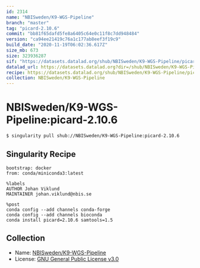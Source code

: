 ```yaml
---
id: 2314
name: "NBISweden/K9-WGS-Pipeline"
branch: "master"
tag: "picard-2.10.6"
commit: "bb81f65dafd5fe8a6405c64e0c11f8c7dd948484"
version: "ca94ee21419c76a1c177ab8eef3f19c9"
build_date: "2020-11-19T06:02:36.617Z"
size_mb: 673
size: 323936287
sif: "https://datasets.datalad.org/shub/NBISweden/K9-WGS-Pipeline/picard-2.10.6/2020-11-19-bb81f65d-ca94ee21/ca94ee21419c76a1c177ab8eef3f19c9.simg"
datalad_url: https://datasets.datalad.org?dir=/shub/NBISweden/K9-WGS-Pipeline/picard-2.10.6/2020-11-19-bb81f65d-ca94ee21/
recipe: https://datasets.datalad.org/shub/NBISweden/K9-WGS-Pipeline/picard-2.10.6/2020-11-19-bb81f65d-ca94ee21/Singularity
collection: NBISweden/K9-WGS-Pipeline
---
```


# NBISweden/K9-WGS-Pipeline:picard-2.10.6

```bash
$ singularity pull shub://NBISweden/K9-WGS-Pipeline:picard-2.10.6
```

## Singularity Recipe

```singularity
bootstrap: docker
from: conda/miniconda3:latest

%labels
AUTHOR Johan Viklund
MAINTAINER johan.viklund@nbis.se

%post
conda config --add channels conda-forge
conda config --add channels bioconda
conda install picard=2.10.6 samtools=1.5
```

## Collection

 - Name: [NBISweden/K9-WGS-Pipeline](https://github.com/NBISweden/K9-WGS-Pipeline)
 - License: [GNU General Public License v3.0](https://api.github.com/licenses/gpl-3.0)

